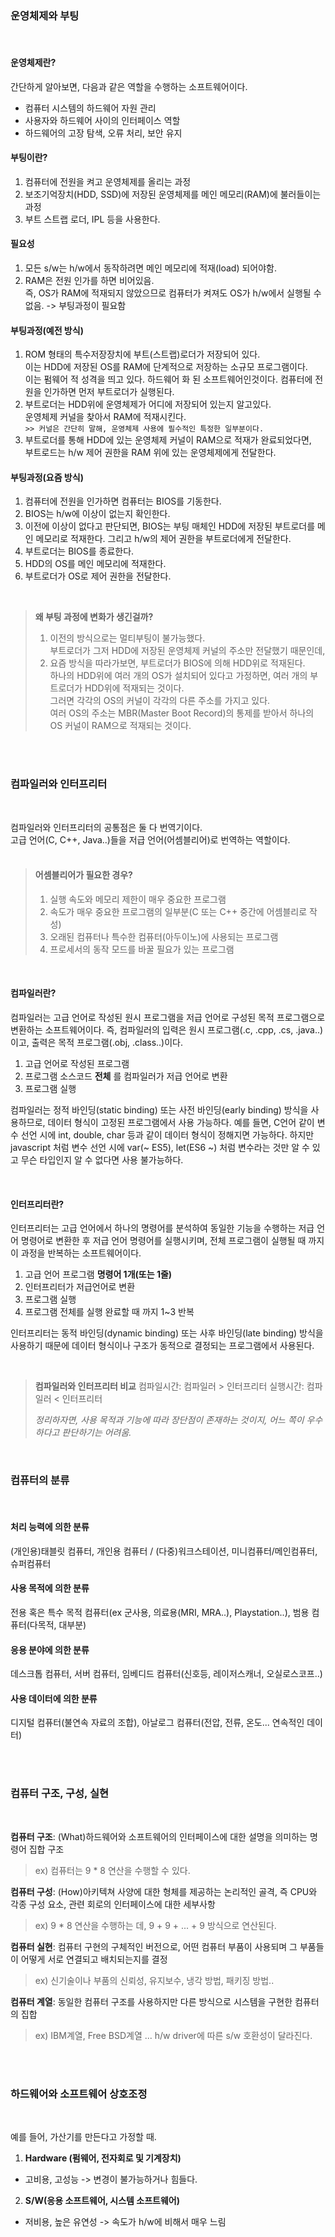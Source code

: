 ### 운영체제와 부팅

<br>

#### 운영체제란?
간단하게 알아보면, 다음과 같은 역할을 수행하는 소프트웨어이다.
* 컴퓨터 시스템의 하드웨어 자원 관리
* 사용자와 하드웨어 사이의 인터페이스 역할
* 하드웨어의 고장 탐색, 오류 처리, 보안 유지   

#### 부팅이란?
1. 컴퓨터에 전원을 켜고 운영체제를 올리는 과정   
2. 보조기억장치(HDD, SSD)에 저장된 운영체제를 메인 메모리(RAM)에 불러들이는 과정   
3. 부트 스트랩 로더, IPL 등을 사용한다.   
   
#### 필요성
1. 모든 s/w는 h/w에서 동작하려면 메인 메모리에 적재(load) 되어야함.   
2. RAM은 전원 인가를 하면 비어있음.   
즉, OS가 RAM에 적재되지 않았으므로 컴퓨터가 켜져도 OS가 h/w에서 실행될 수 없음. -> 부팅과정이 필요함   
   
#### 부팅과정(예전 방식)
1. ROM 형태의 특수저장장치에 부트(스트랩)로더가 저장되어 있다.   
이는 HDD에 저장된 OS를 RAM에 단계적으로 저장하는 소규모 프로그램이다.   
이는 펌웨어 적 성격을 띄고 있다. 하드웨어 화 된 소프트웨어인것이다.
컴퓨터에 전원을 인가하면 먼저 부트로더가 실행된다.   
2. 부트로더는 HDD위에 운영체제가 어디에 저장되어 있는지 알고있다.   
운영체제 커널을 찾아서 RAM에 적재시킨다.   
`>> 커널은 간단히 말해, 운영체제 사용에 필수적인 특정한 일부분이다.`   
3. 부트로더를 통해 HDD에 있는 운영체제 커널이 RAM으로 적재가 완료되었다면,   
부트로드는 h/w 제어 권한을 RAM 위에 있는 운영체제에게 전달한다.    

#### 부팅과정(요즘 방식)
1. 컴퓨터에 전원을 인가하면 컴퓨터는 BIOS를 기동한다.   
2. BIOS는 h/w에 이상이 없는지 확인한다.   
3. 이전에 이상이 없다고 판단되면, BIOS는 부팅 매체인 HDD에 저장된 부트로더를 메인 메모리로 적재한다. 그리고 h/w의 제어 권한을 부트로더에게 전달한다.   
4. 부트로더는 BIOS를 종료한다.   
5. HDD의 OS를 메인 메모리에 적재한다.   
6. 부트로더가 OS로 제어 권한을 전달한다.   

<br>

> **왜 부팅 과정에 변화가 생긴걸까?**   
> 1. 이전의 방식으로는 멀티부팅이 불가능했다.   
> 부트로더가 그저 HDD에 저장된 운영체제 커널의 주소만 전달했기 때문인데,   
> 2. 요즘 방식을 따라가보면, 부트로더가 BIOS에 의해 HDD위로 적재된다.   
> 하나의 HDD위에 여러 개의 OS가 설치되어 있다고 가정하면, 여러 개의 부트로더가 HDD위에 적재되는 것이다.    
> 그러면 각각의 OS의 커널이 각각의 다른 주소를 가지고 있다.   
> 여러 OS의 주소는 MBR(Master Boot Record)의 통제를 받아서 하나의 OS 커널이 RAM으로 적재되는 것이다.

<br><br>

### 컴파일러와 인터프리터

<br>

컴파일러와 인터프리터의 공통점은 둘 다 번역기이다.   
고급 언어(C, C++, Java..)들을 저급 언어(어셈블리어)로 번역하는 역할이다.   
<br>

> #### 어셈블리어가 필요한 경우?
> 1. 실행 속도와 메모리 제한이 매우 중요한 프로그램
> 2. 속도가 매우 중요한 프로그램의 일부분(C 또는 C++ 중간에 어셈블리로 작성)
> 3. 오래된 컴퓨터나 특수한 컴퓨터(아두이노)에 사용되는 프로그램
> 4. 프로세서의 동작 모드를 바꿀 필요가 있는 프로그램

<br>

#### 컴파일러란?

컴파일러는 고급 언어로 작성된 원시 프로그램을 저급 언어로 구성된 목적 프로그램으로 변환하는 소프트웨어이다. 즉, 컴파일러의 입력은 원시 프로그램(.c, .cpp, .cs, .java..)이고, 출력은 목적 프로그램(.obj, .class..)이다.   

1. 고급 언어로 작성된 프로그램
2. 프로그램 소스코드 **전체** 를 컴파일러가 저급 언어로 변환
3. 프로그램 실행   
   
컴파일러는 정적 바인딩(static binding) 또는 사전 바인딩(early binding) 방식을 사용하므로, 데이터 형식이 고정된 프로그램에서 사용 가능하다. 예를 들면, C언어 같이 변수 선언 시에 int, double, char 등과 같이 데이터 형식이 정해지면 가능하다. 하지만 javascript 처럼 변수 선언 시에 var(~ ES5), let(ES6 ~) 처럼 변수라는 것만 알 수 있고 무슨 타입인지 알 수 없다면 사용 불가능하다.    

<br>

#### 인터프리터란?

인터프리터는 고급 언어에서 하나의 명령어를 분석하여 동일한 기능을 수행하는 저급 언어 명령어로 변환한 후 저급 언어 명령어를 실행시키며, 전체 프로그램이 실행될 때 까지 이 과정을 반복하는 소프트웨어이다.   

1. 고급 언어 프로그램 **명령어 1개(또는 1줄)**
2. 인터프리터가 저급언어로 변환
3. 프로그램 실행
4. 프로그램 전체를 실행 완료할 때 까지 1~3 반복   
    
인터프리터는 동적 바인딩(dynamic binding) 또는 사후 바인딩(late binding) 방식을 사용하기 때문에 데이터 형식이나 구조가 동적으로 결정되는 프로그램에서 사용된다.   

<br>

> **컴파일러와 인터프리터 비교**
> 컴파일시간: 컴파일러 > 인터프리터
> 실행시간: 컴파일러 < 인터프리터
>      
> *정리하자면,
> 사용 목적과 기능에 따라 장단점이 존재하는 것이지, 어느 쪽이 우수하다고 판단하기는 어려움.*   

<br>

### 컴퓨터의 분류

<br>

#### 처리 능력에 의한 분류

(개인용)태블릿 컴퓨터, 개인용 컴퓨터 / (다중)워크스테이션, 미니컴퓨터/메인컴퓨터, 슈퍼컴퓨터

#### 사용 목적에 의한 분류

전용 혹은 특수 목적 컴퓨터(ex 군사용, 의료용(MRI, MRA..), Playstation..), 범용 컴퓨터(다목적, 대부분)

#### 응용 분야에 의한 분류

데스크톱 컴퓨터, 서버 컴퓨터, 임베디드 컴퓨터(신호등, 레이저스캐너, 오실로스코프..)

#### 사용 데이터에 의한 분류

디지털 컴퓨터(불연속 자료의 조합), 아날로그 컴퓨터(전압, 전류, 온도... 연속적인 데이터)

<br><br>

### 컴퓨터 구조, 구성, 실현

<br>

**컴퓨터 구조**: (What)하드웨어와 소프트웨어의 인터페이스에 대한 설명을 의미하는 명령어 집합 구조    
> ex) 컴퓨터는 9 * 8 연산을 수행할 수 있다.

**컴퓨터 구성**: (How)아키텍쳐 사양에 대한 형체를 제공하는 논리적인 골격, 즉 CPU와 각종 구성 요소, 관련 회로의 인터페이스에 대한 세부사항   
> ex) 9 * 8 연산을 수행하는 데, 9 + 9 + ... + 9 방식으로 연산된다.

**컴퓨터 실현**: 컴퓨터 구현의 구체적인 버전으로, 어떤 컴퓨터 부품이 사용되며 그 부품들이 어떻게 서로 연결되고 배치되는지를 결정
> ex) 신기술이나 부품의 신뢰성, 유지보수, 냉각 방법, 패키징 방법..
   
**컴퓨터 계열**: 동일한 컴퓨터 구조를 사용하지만 다른 방식으로 시스템을 구현한 컴퓨터의 집합
> ex) IBM계열, Free BSD계열 ... h/w driver에 따른 s/w 호환성이 달라진다.

<br><br>

### 하드웨어와 소프트웨어 상호조정

<br>

예를 들어, 가산기를 만든다고 가정할 때.    
1. **Hardware (펌웨어, 전자회로 및 기계장치)**    
* 고비용, 고성능 -> 변경이 불가능하거나 힘들다.   

2. **S/W(응용 소프트웨어, 시스템 소프트웨어)**    
* 저비용, 높은 유연성 -> 속도가 h/w에 비해서 매우 느림

<br>

